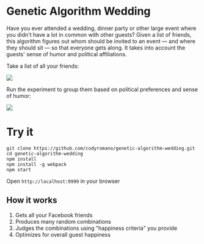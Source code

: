# Genetic Algorithm Wedding

Have you ever attended a wedding, dinner party or other large event where you didn't have a lot in common with other guests? Given a list of friends, this algorithm figures out whom should be invited to an event — and where they should sit — so that everyone gets along. It takes into account the guests' sense of humor and political affiliations.

Take a list of all your friends:

![](https://media.giphy.com/media/l0IynVv35qWZH5jOM/giphy.gif)

Run the experiment to group them based on political preferences and sense of humor:

![](https://media.giphy.com/media/xUA7aUzVdHkSMezrdC/giphy.gif)

# Try it
```
git clone https://github.com/codyromano/genetic-algorithm-wedding.git
cd genetic-algorithm-wedding
npm install
npm install -g webpack
npm start
```
Open `http://localhost:9999` in your browser

## How it works
1. Gets all your Facebook friends
2. Produces many random combinations
3. Judges the combinations using "happiness criteria" you provide
4. Optimizes for overall guest happiness
